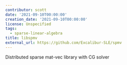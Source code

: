 ```yaml
---
contributor: scott
date: '2021-09-10T00:00:00'
creation_date: '2021-09-10T00:00:00'
license: Unspecified
tags:
  - sparse-linear-algebra
title: libspmv
external_url: https://github.com/Excalibur-SLE/spmv
---
```


Distributed sparse mat-vec library with CG solver
